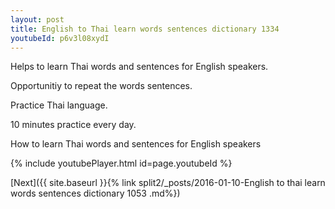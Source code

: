 ```yaml
---
layout: post
title: English to Thai learn words sentences dictionary 1334 
youtubeId: p6v3l08xydI
---
```

 
 
Helps to learn Thai words and sentences for English speakers.

Opportunitiy to repeat the words sentences. 

Practice Thai language. 
 
10 minutes practice every day. 
 
How to learn Thai words and sentences for English speakers 
 
{% include youtubePlayer.html id=page.youtubeId %}
 
 
[Next]({{ site.baseurl }}{% link  split2/_posts/2016-01-10-English to thai learn words sentences dictionary 1053 .md%})
 
